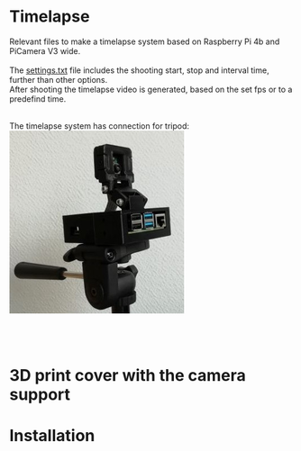 # Timelapse
Relevant files to make a timelapse system based on Raspberry Pi 4b and PiCamera V3 wide.<br /><br />
The [settings.txt](settings.txt) file includes the shooting start, stop and interval time, further than other options.<br />
After shooting the timelapse video is generated, based on the set fps or to a predefind time.<br /><br />

The timelapse system has connection for tripod:<br />
![title image](/pictures/title.jpg)
<br /><br />
<br /><br />



# 3D print cover with the camera support


# Installation
